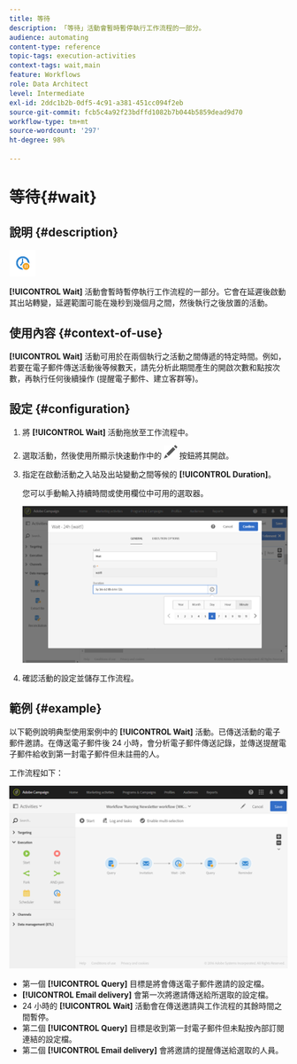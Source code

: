 ```yaml
---
title: 等待
description: 「等待」活動會暫時暫停執行工作流程的一部分。
audience: automating
content-type: reference
topic-tags: execution-activities
context-tags: wait,main
feature: Workflows
role: Data Architect
level: Intermediate
exl-id: 2ddc1b2b-0df5-4c91-a381-451cc094f2eb
source-git-commit: fcb5c4a92f23bdffd1082b7b044b5859dead9d70
workflow-type: tm+mt
source-wordcount: '297'
ht-degree: 98%

---
```


# 等待{#wait}

## 說明 {#description}

![](assets/wait.png)

**[!UICONTROL Wait]** 活動會暫時暫停執行工作流程的一部分。它會在延遲後啟動其出站轉變，延遲範圍可能在幾秒到幾個月之間，然後執行之後放置的活動。

## 使用內容 {#context-of-use}

**[!UICONTROL Wait]** 活動可用於在兩個執行之活動之間傳遞的特定時間。例如，若要在電子郵件傳送活動後等候數天，請先分析此期間產生的開啟次數和點按次數，再執行任何後續操作 (提醒電子郵件、建立客群等)。

## 設定 {#configuration}

1. 將 **[!UICONTROL Wait]** 活動拖放至工作流程中。
1. 選取活動，然後使用所顯示快速動作中的 ![](assets/edit_darkgrey-24px.png) 按鈕將其開啟。
1. 指定在啟動活動之入站及出站變動之間等候的 **[!UICONTROL Duration]**。

   您可以手動輸入持續時間或使用欄位中可用的選取器。

   ![](assets/wait_duration.png)

1. 確認活動的設定並儲存工作流程。

## 範例 {#example}

以下範例說明典型使用案例中的 **[!UICONTROL Wait]** 活動。已傳送活動的電子郵件邀請。在傳送電子郵件後 24 小時，會分析電子郵件傳送記錄，並傳送提醒電子郵件給收到第一封電子郵件但未註冊的人。

工作流程如下：

![](assets/wait_example_workflow.png)

* 第一個 **[!UICONTROL Query]** 目標是將會傳送電子郵件邀請的設定檔。
* **[!UICONTROL Email delivery]** 會第一次將邀請傳送給所選取的設定檔。
* 24 小時的 **[!UICONTROL Wait]** 活動會在傳送邀請與工作流程的其餘時間之間暫停。
* 第二個 **[!UICONTROL Query]** 目標是收到第一封電子郵件但未點按內部訂閱連結的設定檔。
* 第二個 **[!UICONTROL Email delivery]** 會將邀請的提醒傳送給選取的人員。
